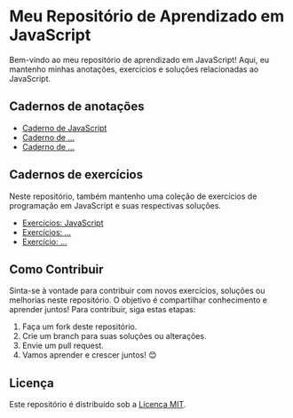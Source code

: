 # Meu Repositório de Aprendizado em JavaScript

Bem-vindo ao meu repositório de aprendizado em JavaScript! Aqui, eu mantenho minhas anotações, exercícios e soluções relacionadas ao JavaScript.

## Cadernos de anotações

- [Caderno de JavaScript](caderno-javascript.md)
- [Caderno de ...](#)
- [Caderno de ...](#)

## Cadernos de exercícios

Neste repositório, também mantenho uma coleção de exercícios de programação em JavaScript e suas respectivas soluções.

- [Exercícios: JavaScript](exercicios-javascript.md)
- [Exercícios: ...](#)
- [Exercício: ...](#)

## Como Contribuir

Sinta-se à vontade para contribuir com novos exercícios, soluções ou melhorias neste repositório. O objetivo é compartilhar conhecimento e aprender juntos! Para contribuir, siga estas etapas:

1. Faça um fork deste repositório.
2. Crie um branch para suas soluções ou alterações.
3. Envie um pull request.
4. Vamos aprender e crescer juntos! 😊

## Licença

Este repositório é distribuído sob a [Licença MIT](LICENSE).

